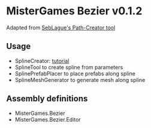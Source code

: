 ﻿# MisterGames Bezier v0.1.2

Adapted from [SebLague's Path-Creator tool](https://github.com/SebLague/Path-Creator)

## Usage
- SplineCreator: [tutorial](https://www.youtube.com/watch?v=saAQNRSYU9k&t=2s)
- SplineTool to create spline from parameters
- SplinePrefabPlacer to place prefabs along spline
- SplineMeshGenerator to generate mesh along spline

## Assembly definitions
- MisterGames.Bezier
- MisterGames.Bezier.Editor
